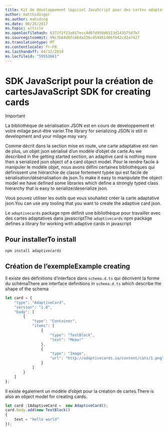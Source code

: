 ```yaml
---
title: Kit de développement logiciel JavaScript pour des cartes adaptatives
author: matthidinger
ms.author: mahiding
ms.date: 06/26/2017
ms.topic: article
ms.openlocfilehash: 6372f2f23a817ecc4d07d950d6513d14357547b7
ms.sourcegitcommit: 99c7b64d6fc66da336c454951406fb42cd2a7427
ms.translationtype: MT
ms.contentlocale: fr-FR
ms.lasthandoff: 04/12/2019
ms.locfileid: "59552661"
---
```

# <a name="javascript-sdk-for-creating-cards"></a><span data-ttu-id="3ae92-102">SDK JavaScript pour la création de cartes</span><span class="sxs-lookup"><span data-stu-id="3ae92-102">JavaScript SDK for creating cards</span></span>

> [!IMPORTANT]
> <span data-ttu-id="3ae92-103">La bibliothèque de sérialisation JSON est en cours de développement et votre milage peut-être varier.</span><span class="sxs-lookup"><span data-stu-id="3ae92-103">The library for serializing JSON is still in development and your milage may vary.</span></span>

<span data-ttu-id="3ae92-104">Comme décrit dans la section mise en route, une carte adaptative est rien de plus, un objet json sérialisé d’un modèle d’objet de carte.</span><span class="sxs-lookup"><span data-stu-id="3ae92-104">As we described in the getting started section, an adaptive card is nothing more then a serialized json object of a card object model.</span></span>  <span data-ttu-id="3ae92-105">Pour le rendre facile à manipuler le modèle objet, nous avons défini certaines bibliothèques qui définissent une hiérarchie de classe fortement typée qui est facile de sérialisation/désérialisation de json.</span><span class="sxs-lookup"><span data-stu-id="3ae92-105">To make it easy to manipulate the object model we have defined some libraries which define a strongly typed class hierarchy that is easy to serialize/deserialize json.</span></span>

<span data-ttu-id="3ae92-106">Vous pouvez utiliser les outils que vous souhaitez créer la carte adaptative json.</span><span class="sxs-lookup"><span data-stu-id="3ae92-106">You can use any tooling that you want to create the adaptive card json.</span></span>

<span data-ttu-id="3ae92-107">Le `adaptivecards` package npm définit une bibliothèque pour travailler avec des cartes adaptatives dans javascript</span><span class="sxs-lookup"><span data-stu-id="3ae92-107">The `adaptivecards` npm package defines a library for working with adaptive cards in javascript</span></span>

## <a name="to-install"></a><span data-ttu-id="3ae92-108">Pour installer</span><span class="sxs-lookup"><span data-stu-id="3ae92-108">To install</span></span>
```console
npm install adaptivecards
```

## <a name="example-creating"></a><span data-ttu-id="3ae92-109">Création de l’exemple</span><span class="sxs-lookup"><span data-stu-id="3ae92-109">Example creating</span></span> 
<span data-ttu-id="3ae92-110">Il existe des définitions d’interface dans `schema.d.ts` qui décrivent la forme du schéma</span><span class="sxs-lookup"><span data-stu-id="3ae92-110">There are interface definitions in `schema.d.ts` which describe the shape of the schema</span></span>

```typescript
let card = {
    "type": "AdaptiveCard",
    "version": "1.0",
    "body": [
        {
            "type": "Container",
            "items": [
                {
                    "type": "TextBlock",
                    "text": "Meow!"
                },
                {
                    "type": "Image",
                    "url": "http://adaptivecards.io/content/cats/1.png"
                }
            ]
        }
    ]
};
```

<span data-ttu-id="3ae92-111">Il existe également un modèle d’objet pour la création de cartes.</span><span class="sxs-lookup"><span data-stu-id="3ae92-111">There is also an object model for creating cards.</span></span>


```typescript
let card :IAdaptiveCard =  new AdaptiveCard();
card.body.add(new TextBlock() 
{
    text = "hello world"
});
```

